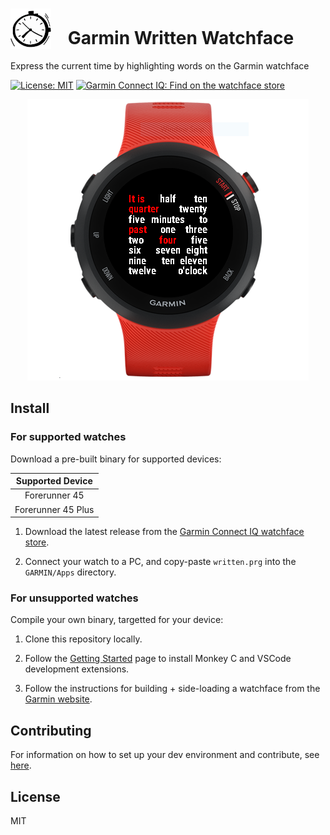 # <img src="https://raw.githubusercontent.com/Cutwell/garmin-written-watchface/main/written/resources/drawables/logo.png" style="width:65px;padding-right:20px;margin-bottom:-8px;"> Garmin Written Watchface
 Express the current time by highlighting words on the Garmin watchface

<!-- Find new badges at https://shields.io/badges -->
[![License: MIT](https://img.shields.io/badge/License-MIT-yellow.svg)](https://opensource.org/licenses/MIT)
[![Garmin Connect IQ: Find on the watchface store](https://img.shields.io/badge/Garmin%20Connect%20IQ-Find%20on%20the%20watchface%20store-white?logoColor=11a9ed&labelColor=11a9ed&color=white)
](https://apps.garmin.com/en-US/apps/b6ac3e67-1e91-4689-955e-b1f94e289d40)

<div align="center"><img src="https://raw.githubusercontent.com/Cutwell/garmin-written-watchface/main/cover-image.png" alt="A watchface expressing the time as 'It is quarter past four'."></div>

## Install

### For supported watches

Download a pre-built binary for supported devices:

|Supported Device|
|:---:|
|Forerunner 45|
|Forerunner 45 Plus|

1. Download the latest release from the [Garmin Connect IQ watchface store](https://apps.garmin.com/en-US/apps/b6ac3e67-1e91-4689-955e-b1f94e289d40).

2. Connect your watch to a PC, and copy-paste `written.prg` into the `GARMIN/Apps` directory.

### For unsupported watches

Compile your own binary, targetted for your device:

1. Clone this repository locally.

2. Follow the [Getting Started](https://developer.garmin.com/connect-iq/connect-iq-basics/getting-started/) page to install Monkey C and VSCode development extensions.

4. Follow the instructions for building + side-loading a watchface from the [Garmin website](https://developer.garmin.com/connect-iq/connect-iq-basics/your-first-app/#sideloadinganapp).

## Contributing

For information on how to set up your dev environment and contribute, see [here](.github/CONTRIBUTING.md).

## License

MIT
